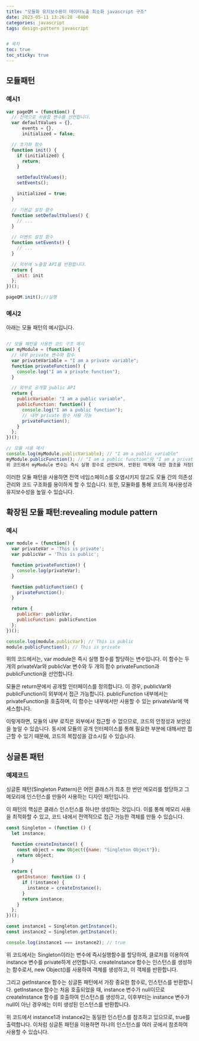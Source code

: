 ```yaml
---
title: "모듈화 유지보수용이 데이터노출 최소화 javascript 구조"
date: 2023-05-11 13:26:28 -0400
categories: javascript
tags: design-pattern javascript


# 목차
toc: true  
toc_sticky: true 
---
```


## 모듈패턴

### 예시1

```javascript
var pageQM = (function() {
  // 전역으로 사용할 변수를 선언합니다.
  var defaultValues = {},
      events = {},
      initialized = false;

  // 초기화 함수
  function init() {
    if (initialized) {
      return;
    }

    setDefaultValues();
    setEvents();

    initialized = true;
  }

  // 기본값 설정 함수
  function setDefaultValues() {
    // ...
  }

  // 이벤트 설정 함수
  function setEvents() {
    // ...
  }

  // 외부에 노출할 API를 반환합니다.
  return {
    init: init
  };
})();

pageQM.init();//실행
```

### 예시2

아래는 모듈 패턴의 예시입니다.

```javascript

// 모듈 패턴을 사용한 코드 구조 예시
var myModule = (function() {
  // 내부 private 변수와 함수
  var privateVariable = "I am a private variable";
  function privateFunction() {
    console.log("I am a private function");
  }

  // 외부로 공개할 public API
  return {
    publicVariable: "I am a public variable",
    publicFunction: function() {
      console.log("I am a public function");
      // 내부 private 함수 사용 가능
      privateFunction();
    }
  };
})();

// 모듈 사용 예시
console.log(myModule.publicVariable); // "I am a public variable"
myModule.publicFunction(); // "I am a public function"와 "I am a private function" 출력
위 코드에서 myModule 변수는 즉시 실행 함수로 선언되며, 반환된 객체에 대한 참조를 저장합니다. 내부에는 private 변수와 함수, public API가 정의되어 있습니다. private 변수와 함수는 외부에서 접근할 수 없으며, public API만을 통해 접근할 수 있습니다.
```

이러한 모듈 패턴을 사용하면 전역 네임스페이스를 오염시키지 않고도 모듈 간의 의존성 관리와 코드 구조화를 용이하게 할 수 있습니다. 또한, 모듈화를 통해 코드의 재사용성과 유지보수성을 높일 수 있습니다.

## 확장된 모듈 패턴:revealing module pattern

### 예시

```javascript
var module = (function() {
  var privateVar = 'This is private';
  var publicVar = 'This is public';

  function privateFunction() {
    console.log(privateVar);
  }

  function publicFunction() {
    privateFunction();
  }

  return {
    publicVar: publicVar,
    publicFunction: publicFunction
  };
})();

console.log(module.publicVar); // This is public
module.publicFunction(); // This is private

```

위의 코드에서는, var module은 즉시 실행 함수를 할당하는 변수입니다. 이 함수는 두 개의 privateVar와 publicVar 변수와 두 개의 함수 privateFunction과 publicFunction을 선언합니다.

모듈은 return문에서 공개할 인터페이스를 정의합니다. 이 경우, publicVar와 publicFunction이 외부에서 접근 가능합니다. publicFunction 내부에서는 privateFunction을 호출하며, 이 함수는 내부에서만 사용할 수 있는 privateVar에 액세스합니다.

이렇게하면, 모듈의 내부 로직은 외부에서 접근할 수 없으므로, 코드의 안정성과 보안성을 높일 수 있습니다. 동시에 모듈의 공개 인터페이스를 통해 필요한 부분에 대해서만 접근할 수 있기 때문에, 코드의 복잡성을 감소시킬 수 있습니다.

## 싱글톤 패턴

### 예제코드

싱글톤 패턴(Singleton Pattern)은 어떤 클래스가 최초 한 번만 메모리를 할당하고 그 메모리에 인스턴스를 만들어 사용하는 디자인 패턴입니다.

이 패턴의 핵심은 클래스 인스턴스를 하나만 생성하는 것입니다. 이를 통해 메모리 사용을 최적화할 수 있고, 코드 내에서 전역적으로 접근 가능한 객체를 만들 수 있습니다.

```javascript
const Singleton = (function () {
  let instance;

  function createInstance() {
    const object = new Object({name: "Singleton Object"});
    return object;
  }

  return {
    getInstance: function () {
      if (!instance) {
        instance = createInstance();
      }
      return instance;
    }
  };
})();

const instance1 = Singleton.getInstance();
const instance2 = Singleton.getInstance();

console.log(instance1 === instance2); // true

```

위 코드에서는 Singleton이라는 변수에 즉시실행함수를 할당하여, 클로저를 이용하여 instance 변수를 private하게 선언합니다. createInstance 함수는 인스턴스를 생성하는 함수로서, new Object()를 사용하여 객체를 생성하고, 이 객체를 반환합니다.

그리고 getInstance 함수는 싱글톤 패턴에서 가장 중요한 함수로, 인스턴스를 반환합니다. getInstance 함수는 처음 호출되었을 때, instance 변수가 null이므로 createInstance 함수를 호출하여 인스턴스를 생성하고, 이후부터는 instance 변수가 null이 아닌 경우에는 이미 생성된 인스턴스를 반환합니다.

위 코드에서 instance1과 instance2는 동일한 인스턴스를 참조하고 있으므로, true를 출력합니다. 이처럼 싱글톤 패턴을 이용하면 하나의 인스턴스를 여러 곳에서 참조하여 사용할 수 있습니다.